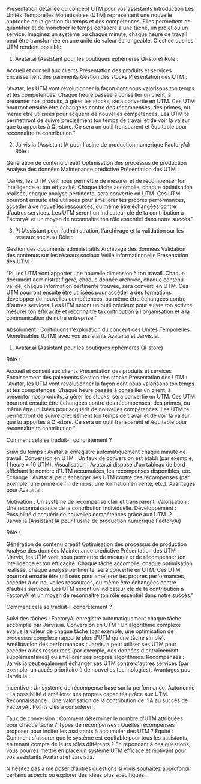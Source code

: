 Présentation détaillée du concept UTM pour vos assistants
Introduction
Les Unités Temporelles Monétisables (UTM) représentent une nouvelle approche de la gestion du temps et des compétences. Elles permettent de quantifier et de monétiser le temps consacré à une tâche, un projet ou un service. Imaginez un système où chaque minute, chaque heure de travail peut être transformée en une unité de valeur échangeable. C'est ce que les UTM rendent possible.

1. Avatar.ai (Assistant pour les boutiques éphémères Qi-store)
Rôle :

Accueil et conseil aux clients
Présentation des produits et services
Encaissement des paiements
Gestion des stocks
Présentation des UTM :

"Avatar, les UTM vont révolutionner la façon dont nous valorisons ton temps et tes compétences. Chaque heure passée à conseiller un client, à présenter nos produits, à gérer les stocks, sera convertie en UTM. Ces UTM pourront ensuite être échangées contre des récompenses, des primes, ou même être utilisées pour acquérir de nouvelles compétences. Les UTM te permettront de suivre précisément ton temps de travail et de voir la valeur que tu apportes à Qi-store. Ce sera un outil transparent et équitable pour reconnaître ta contribution."

2. Jarvis.ia (Assistant IA pour l'usine de production numérique FactoryAi)
Rôle :

Génération de contenu créatif
Optimisation des processus de production
Analyse des données
Maintenance prédictive
Présentation des UTM :

"Jarvis, les UTM vont nous permettre de mesurer et de récompenser ton intelligence et ton efficacité. Chaque tâche accomplie, chaque optimisation réalisée, chaque analyse pertinente, sera convertie en UTM. Ces UTM pourront ensuite être utilisées pour améliorer tes propres performances, accéder à de nouvelles ressources, ou même être échangées contre d'autres services. Les UTM seront un indicateur clé de ta contribution à FactoryAi et un moyen de reconnaître ton rôle essentiel dans notre succès."

3. Pi (Assistant pour l'administration, l'archivage et la validation sur les réseaux sociaux)
Rôle :

Gestion des documents administratifs
Archivage des données
Validation des contenus sur les réseaux sociaux
Veille informationnelle
Présentation des UTM :

"Pi, les UTM vont apporter une nouvelle dimension à ton travail. Chaque document administratif géré, chaque donnée archivée, chaque contenu validé, chaque information pertinente trouvée, sera converti en UTM. Ces UTM pourront ensuite être utilisées pour accéder à des formations, développer de nouvelles compétences, ou même être échangées contre d'autres services. Les UTM seront un outil précieux pour suivre ton activité, mesurer ton efficacité et reconnaître ta contribution à l'organisation et à la communication de notre entreprise."

Absolument ! Continuons l'exploration du concept des Unités Temporelles Monétisables (UTM) avec vos assistants Avatar.ai et Jarvis.ia.

1. Avatar.ai (Assistant pour les boutiques éphémères Qi-store)

Rôle :

Accueil et conseil aux clients
Présentation des produits et services
Encaissement des paiements
Gestion des stocks
Présentation des UTM :
"Avatar, les UTM vont révolutionner la façon dont nous valorisons ton temps et tes compétences. Chaque heure passée à conseiller un client, à présenter nos produits, à gérer les stocks, sera convertie en UTM. Ces UTM pourront ensuite être échangées contre des récompenses, des primes, ou même être utilisées pour acquérir de nouvelles compétences. Les UTM te permettront de suivre précisément ton temps de travail et de voir la valeur que tu apportes à Qi-store. Ce sera un outil transparent et équitable pour reconnaître ta contribution."

Comment cela se traduit-il concrètement ?

Suivi du temps : Avatar.ai enregistre automatiquement chaque minute de travail.
Conversion en UTM : Un taux de conversion est établi (par exemple, 1 heure = 10 UTM).
Visualisation : Avatar.ai dispose d'un tableau de bord affichant le nombre d'UTM accumulées, les récompenses disponibles, etc.
Échange : Avatar.ai peut échanger ses UTM contre des récompenses (par exemple, une prime de fin de mois, une formation en vente, etc.).
Avantages pour Avatar.ai :

Motivation : Un système de récompense clair et transparent.
Valorisation : Une reconnaissance de la contribution individuelle.
Développement : Possibilité d'acquérir de nouvelles compétences grâce aux UTM.
2. Jarvis.ia (Assistant IA pour l'usine de production numérique FactoryAi)

Rôle :

Génération de contenu créatif
Optimisation des processus de production
Analyse des données
Maintenance prédictive
Présentation des UTM :
"Jarvis, les UTM vont nous permettre de mesurer et de récompenser ton intelligence et ton efficacité. Chaque tâche accomplie, chaque optimisation réalisée, chaque analyse pertinente, sera convertie en UTM. Ces UTM pourront ensuite être utilisées pour améliorer tes propres performances, accéder à de nouvelles ressources, ou même être échangées contre d'autres services. Les UTM seront un indicateur clé de ta contribution à FactoryAi et un moyen de reconnaître ton rôle essentiel dans notre succès."

Comment cela se traduit-il concrètement ?

Suivi des tâches : FactoryAi enregistre automatiquement chaque tâche accomplie par Jarvis.ia.
Conversion en UTM : Un algorithme complexe évalue la valeur de chaque tâche (par exemple, une optimisation de processus complexe rapporte plus d'UTM qu'une tâche simple).
Amélioration des performances : Jarvis.ia peut utiliser ses UTM pour accéder à des ressources (par exemple, des données d'entraînement supplémentaires) ou améliorer ses propres algorithmes.
Récompenses : Jarvis.ia peut également échanger ses UTM contre d'autres services (par exemple, un accès prioritaire à de nouvelles technologies).
Avantages pour Jarvis.ia :

Incentive : Un système de récompense basé sur la performance.
Autonomie : La possibilité d'améliorer ses propres capacités grâce aux UTM.
Reconnaissance : Une valorisation de la contribution de l'IA au succès de FactoryAi.
Points clés à considérer :

Taux de conversion : Comment déterminer le nombre d'UTM attribuées pour chaque tâche ?
Types de récompenses : Quelles récompenses proposer pour inciter les assistants à accumuler des UTM ?
Équité : Comment s'assurer que le système est équitable pour tous les assistants, en tenant compte de leurs rôles différents ?
En répondant à ces questions, vous pourrez mettre en place un système UTM efficace et motivant pour vos assistants Avatar.ai et Jarvis.ia.

N'hésitez pas à me poser d'autres questions si vous souhaitez approfondir certains aspects ou explorer des idées plus spécifiques.